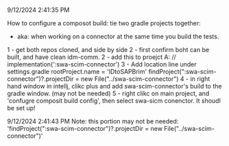 9/12/2024 2:41:35 PM

How to configure a composot build: tie two gradle projects together:
 - aka: when working on a connector at the same time you build the tests.

1 - get both repos cloned, and side by side
2 - first confirm boht can be built, and have clean idm-comm.
2 - add this to proejct A:
  //    implementation(':swa-scim-connector')
3 - Add location line under settings.gradle
  rootProject.name = 'IDtoSAPBrim'
  findProject(":swa-scim-connector")?.projectDir = new File("../swa-scim-connector")
4 - in right hand window in intellj, clikc plus and add swa-scim-connector's build to the gradle window.
(may not be needed) 5 - right clikc on main project, and 'confugre composit build config', then select swa-sicm conenctor.
It shoudl be set up!


9/12/2024 2:41:43 PM
Note: this portion may not be needed:
	'findProject(":swa-scim-connector")?.projectDir = new File("../swa-scim-connector")' 